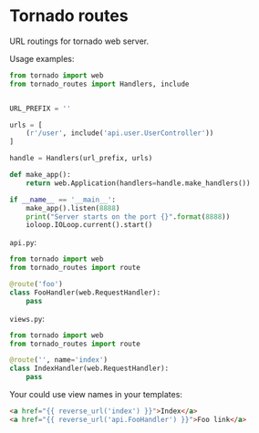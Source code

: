 Tornado routes
==============

URL routings for tornado web server.

Usage examples:

```python
from tornado import web
from tornado_routes import Handlers, include


URL_PREFIX = ''

urls = [
    (r'/user', include('api.user.UserController'))
]

handle = Handlers(url_prefix, urls)

def make_app():
    return web.Application(handlers=handle.make_handlers())

if __name__ == '__main__':
    make_app().listen(8888)
    print("Server starts on the port {}".format(8888))
    ioloop.IOLoop.current().start()
```

`api.py`:

```python
from tornado import web
from tornado_routes import route

@route('foo')
class FooHandler(web.RequestHandler):
    pass
```

`views.py`:

```python
from tornado import web
from tornado_routes import route

@route('', name='index')
class IndexHandler(web.RequestHandler):
    pass
```

Your could use view names in your templates:

```html
<a href="{{ reverse_url('index') }}">Index</a>
<a href="{{ reverse_url('api.FooHandler') }}">Foo link</a>
```
